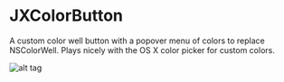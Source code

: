 # JXColorButton
A custom color well button with a popover menu of colors to replace NSColorWell. Plays nicely with the OS X color picker for custom colors.

![alt tag](https://raw.githubusercontent.com/josephessin/JXColorButton/master/demo.gif)

